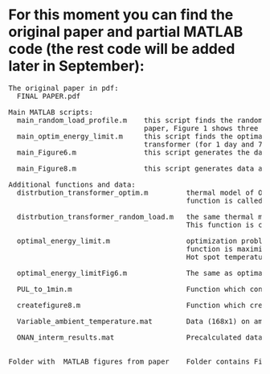 # For this moment you can find the original paper and partial MATLAB code (the rest code will be added later in September): 
<pre>
The original paper in pdf:  
  FINAL PAPER.pdf

Main MATLAB scripts:
  main_random_load_profile.m    this script finds the random loading profile of transformer causing the normal ageing. In the 
                                paper, Figure 1 shows three random loading profiles generated with this script 
  main_optim_energy_limit.m     this script finds the optimal loading profile which maximizes the energy transfer through 
                                transformer (for 1 day and 7 days). In the paper these results are shown in Figure 4
  main_Figure6.m                this script generates the data for Figure 6
  
  main_Figure8.m                this script generates data and the Figure 8

Additional functions and data:  
  distrbution_transformer_optim.m         thermal model of ONAN distribution transformer in accordance with IEC 60076-7. This 
                                          function is called in optimal_energy_limit.m and in main_optim_energy_limit.m. 
  
  distrbution_transformer_random_load.m   the same thermal model of ONAN distribution transformer but with different outputs.
                                          This function is called in main_random_load_profile.m        
  
  optimal_energy_limit.m                  optimization problem formulated in MATLAB (Problem-based formulation). The objective 
                                          function is maximization of energy transfer through transformer. Constraints: 
                                          Hot spot temperature<=120 degC; Top-oil temperature<=105 degC and Ageing<=1 pu
 
  optimal_energy_limitFig6.m              The same as optimal_energy_limit.m but with additonal outputs (needed for Fig.6)                              
  
  PUL_to_1min.m                           Function which converts hour data into 1-min resolution
  
  createfigure8.m                         Function which creates the Figure 8 (used in main_Figure8.m)
  
  Variable_ambient_temperature.mat        Data (168x1) on ambient temperature during 1 week
  
  ONAN_interm_results.mat                 Precalculated data for construction of Figure 6 (used in main_Figure6.m)
  
  
Folder with  MATLAB figures from paper    Folder contains Figure 3, Figure 4 and Figure 8 from the paper

</pre>

